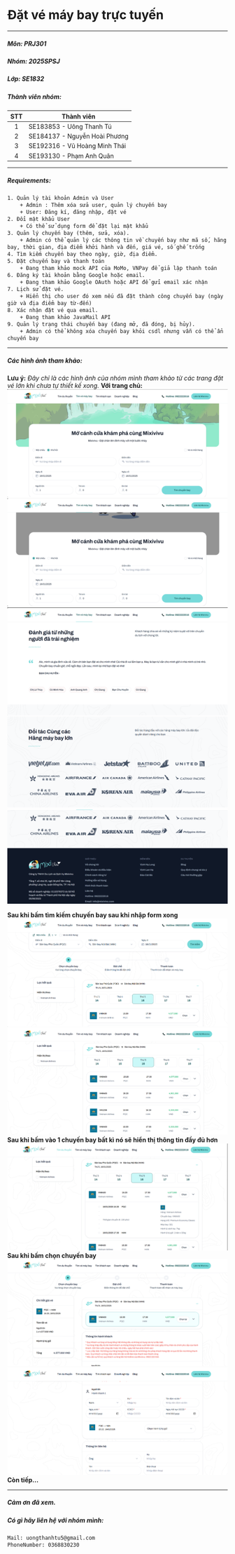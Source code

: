 <!-- # prj301-25sp-se1832-01 -->

# Đặt vé máy bay trực tuyến

---

##### Môn: PRJ301

##### Nhóm: 2025SPSJ

##### Lớp: SE1832

##### Thành viên nhóm:

| STT | Thành viên                    |
| :-: | ----------------------------- |
|  1  | SE183853 - Uông Thanh Tú      |
|  2  | SE184137 - Nguyễn Hoài Phương |
|  3  | SE192316 - Vũ Hoàng Minh Thái |
|  4  | SE193130 - Phạm Anh Quân      |

---

##### Requirements:

```
1. Quản lý tài khoản Admin và User
    + Admin : Thêm xóa sửa user, quản lý chuyến bay
    + User: Đăng kí, đăng nhập, đặt vé
2. Đổi mật khẩu User
    + Có thể sử dụng form để đặt lại mật khẩu
3. Quản lý chuyến bay (thêm, sửa, xóa).
    + Admin có thể quản lý các thông tin về chuyến bay như mã số, hãng bay, thời gian, địa điểm khởi hành và đến, giá vé, số ghế trống
4. Tìm kiếm chuyến bay theo ngày, giờ, địa điểm.
5. Đặt chuyến bay và thanh toán
    + Đang tham khảo mock API của MoMo, VNPay để giả lập thanh toán
6. Đăng ký tài khoản bằng Google hoặc email.
    + Đang tham khảo Google OAuth hoặc API để gửi email xác nhận
7. Lịch sử đặt vé.
    + Hiển thị cho user đó xem nếu đã đặt thành công chuyến bay (ngày giờ và địa điểm bay từ-đến)
8. Xác nhận đặt vé qua email.
    + Đang tham khảo JavaMail API
9. Quản lý trạng thái chuyến bay (đang mở, đã đóng, bị hủy).
    + Admin có thể không xóa chuyến bay khỏi csdl nhưng vẫn có thể ẩn chuyến bay
```

---

##### Các hình ảnh tham khảo:

**Lưu ý:** _Đây chỉ là các hình ảnh của nhóm mình tham khảo từ các trang đặt vé lớn khi chưa tự thiết kế xong._
**Với trang chủ:**
![](img/img_readme_1.png)
![](img/img_readme_2.png)
![](img/img_readme_3.png)
![](img/img_readme_4.png)
![](img/img_readme_5.png)

**Sau khi bấm tìm kiếm chuyến bay sau khi nhập form xong**
![](img/img_readme_6.png)
![](img/img_readme_7.png)
**Sau khi bấm vào 1 chuyến bay bất kì nó sẽ hiển thị thông tin đầy đủ hơn**
![](img/img_readme_8.png)
**Sau khi bấm chọn chuyến bay**
![](img/img_readme_9.png)
![](img/img_readme_10.png)
**Còn tiếp...**

---

##### Cảm ơn đã xem.

##### Có gì hãy liên hệ với nhóm mình:

```
Mail: uongthanhtu5@gmail.com
PhoneNumber: 0368830230
```
